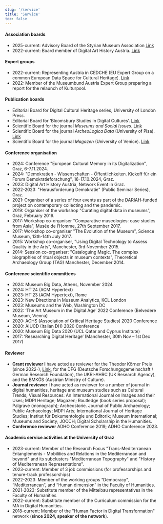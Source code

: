 ```yaml
---
slug: '/service'
title: 'Service'
toc: false
---
```


#### Association boards
-   2025-current: Advisory Board of the Styrian Museum Association [Link](https://www.musis.at/)
-   2022-current: Board member of Digital Art History Austria. [Link](https://darthist.at/)

#### Expert groups
- 2022-current: Representing Austria in CEDCHE (EU Expert Group on a common European Data Space for Cultural Heritage). [Link](https://digital-strategy.ec.europa.eu/en/news/expert-group-common-european-data-space-cultural-heritage)
- 2022: Member of the Museumbund Austria Expert Group preparing a report for the relaunch of Kulturpool.

#### Publication boards
-   Editorial Board for Digital Cultural Heritage series, University of London Press.
-   Editorial Board for ‘Bloomsbury Studies in Digital Cultures’. [Link](https://www.bloomsbury.com/uk/series/bloomsbury-studies-in-digital-cultures/)
-   Scientific Board for the journal *Museums and Social Issues*. [Link](https://www.tandfonline.com/journals/ymsi20) 
-   Scientific Board for the journal *ArcheoLogica Data* (University of Pisa). [Link](https://www.mappalab.eu/en/archeologica-data/)
-   Scientific Board for the journal *Magazen* (University of Venice). [Link](https://edizionicafoscari.unive.it/it/edizioni4/riviste/magazen/)

#### Conference organisation
* 2024: Conference "European Cultural Memory in its Digitalization", Graz, 6-7.11.2024.
* 2024: "Demokratien - Wissenschaften - Öffentlichkeiten. Kickoff für ein Forum Demokratieforschung", 16-17.10.2024, Graz.
* 2023: Digital Art History Austria, Network Event in Graz.
* 2022-2023: "Herausforderung Demokratie" (Public Seminar Series), Graz.
* 2021: Organiser of a series of four events as part of the DARIAH-funded project on contemporary collecting and the pandemic.
* 2019: Organiser of the workshop "Curating digital data in museums", Graz, February 2019.
* 2017: Workshop co-organiser "Comparative museologies: case studies from Asia", Musée de l’Homme, 27th September 2017.
* 2017: Workshop co-organiser "The Evolution of the Museum", Science Museum, 13th-14th July 2017.
* 2015: Workshop co-organiser, "Using Digital Technology to Assess Quality in the Arts", Manchester, 3rd November 2015.
* 2014: Session co-organiser: "Cataloguing Magic. The complex biographies of ritual objects in museum contexts", Theoretical Archaeology Group (TAG) Manchester, December 2014.

#### Conference scientific committees
* 2024: Museum Big Data, Athens, November 2024
* 2024: HT’24 (ACM Hypertext)
* 2023: HT’23 (ACM Hypertext), Rome 
* 2023: New Directions in Museum Analytics, KCL London
* 2023: Museums and the Web, Washington DC
* 2022: ‘The Art Museum in the Digital Age’ 2022 Conference (Belvedere Museum, Vienna)
* 2020: ACHS (Association of Critical Heritage Studies) 2020 Conference
* 2020: AIUCD (Italian DH) 2020 Conference
* 2020: Museum Big Data 2020 (UCL Qatar and Cyprus Institute)
* 2017: ‘Researching Digital Heritage’ (Manchester, 30th Nov – 1st Dec 2017)

#### Reviewer
* **Grant reviewer** I have acted as reviewer for the Theodor Körner Preis (since 2022-), [Link](https://www.theodorkoernerfonds.at/tkf/index.html), for the DFG (Deutsche Forschungsgemeinschaft / German Research Foundation), the UKRI-AHRC (UK Research Agency), and the BMKÖS (Austrian Ministry of Culture).
* **Journal reviewer** I have acted as reviewer for a number of journal in digital humanities, heritage and museum studies such as Cultural Trends; Visual Resources: An International Journal on Images and their Uses; MDPI Heritage; Magazen; Routledge (book series proposal); Palgrave (monograph); Archeostorie. Journal of Public Archaeology; Public Archaeology; MDPI Arts; International Journal of Heritage Studies; Institut für Dokumentologie und Editorik; Museum International; Museums and Society; JOCCH; Digital Scholarship in the Humanities.
* **Conference reviewer** ADHO Conference 2019; ADHO Conference 2023.

#### Academic service activities at the University of Graz
* 2023-current: Member of the Research Focus "Trans-Mediterranean Entanglements - Mobilities and Relations in the Mediterranean and beyond" and its subclusters "Mediterranean Topography" and "History of Mediterranean Representations".
* 2023-current: Member of 3 job commissions (for professorships and tenure-track professorships)
* 2022-2023: Member of the working groups “Democracy”, “Mediterranean”, and “Human dimension” in the Faculty of Humanities.
* 2021-2023: Substitute member of the Mittelbau representatives in the Faculty of Humanities.
* 2022-current: Substitute member of the Curriculum commission for the MA in Digital Humanities.
* 2018-current: Member of the "Human Factor in Digital Transformation" network (**since 2024, speaker of the network**).
